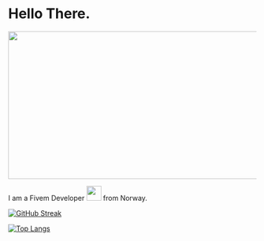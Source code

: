 <h1>
  Hello There.
</h1>

<div align="center">
  <img src="https://media.giphy.com/media/dWesBcTLavkZuG35MI/giphy.gif" width="600" height="300"/>
</div>


I am a Fivem Developer <img src="https://media.giphy.com/media/WUlplcMpOCEmTGBtBW/giphy.gif" width="30"> from Norway.


[![GitHub Streak](http://github-readme-streak-stats.herokuapp.com?user=zentroxx&theme=nord&date_format=n%2Fj%5B%2FY%5D)](https://git.io/streak-stats)


[![Top Langs](https://github-readme-stats.vercel.app/api/top-langs/?username=zentroxx&layout=compact&theme=nord)](https://github.com/anuraghazra/github-readme-stats)
